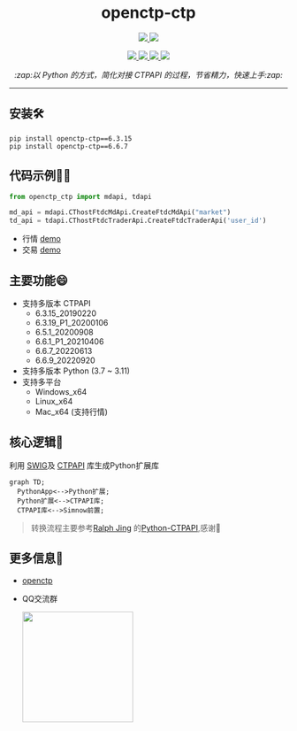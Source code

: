 <h1 align="center">openctp-ctp</h1>

<p align="center">     
    <a href="http://www.sfit.com.cn/5_2_DocumentDown_6.htm" target="_blank">
        <img src="https://badgen.net/badge/ctpapi/6.3.15|6.3.19|6.5.1|6.6.1|6.6.7|6.6.9/cyan" />
    </a>       
    <a href="#">         
        <img src="https://badgen.net/badge/platform/windows_x64|linux_x64|mac_x64/cyan" />  
    </a>        
</p>

<p align="center">  
    <a href="https://pypi.org/project/openctp-ctp" target="_blank">                                    
        <img src="https://badgen.net/badge/pypi/openctp-ctp/blue" />               
    </a> 
    <a href="#">     
        <img src="https://badgen.net/badge/python/3.7|3.8|3.9|3.10|3.11/blue" />          
    </a> 
    <a href="https://github.com/Jedore/openctp-ctp-python/actions" target="_blank">                                                      
        <img src="https://badgen.net/badge/CI-Test/passing/green?icon=github" />                         
    </a> 
    <a href="https://github.com/Jedore/openctp-ctp-python/blob/main/LICENSE" target="_blank">                                                               
        <img src="https://badgen.net/badge/license/MIT/green" />                              
    </a> 
</p>

<p align="center">          
    <em>:zap:以 Python 的方式，简化对接 CTPAPI 的过程，节省精力，快速上手:zap:</em>  
</p>

-----

## 安装:hammer_and_wrench:

```shell
pip install openctp-ctp==6.3.15
pip install openctp-ctp==6.6.7
```

## 代码示例:man_technologist:

```python
from openctp_ctp import mdapi, tdapi

md_api = mdapi.CThostFtdcMdApi.CreateFtdcMdApi("market")
td_api = tdapi.CThostFtdcTraderApi.CreateFtdcTraderApi('user_id')
```

- 行情 [demo](demo/mdapi.py)
- 交易 [demo](demo/tdapi.py)

## 主要功能:smile:

- 支持多版本 CTPAPI
    - 6.3.15_20190220
    - 6.3.19_P1_20200106
    - 6.5.1_20200908
    - 6.6.1_P1_20210406
    - 6.6.7_20220613
    - 6.6.9_20220920
- 支持多版本 Python (3.7 ~ 3.11)
- 支持多平台
    - Windows_x64
    - Linux_x64
    - Mac_x64 (支持行情)

## 核心逻辑:art:

利用 [SWIG](https://www.swig.org/)及 [CTPAPI](http://www.sfit.com.cn/5_2_DocumentDown_6.htm) 库生成Python扩展库

```mermaid 
graph TD;     
  PythonApp<-->Python扩展;     
  Python扩展<-->CTPAPI库;     
  CTPAPI库<-->Simnow前置;     
```

> 转换流程主要参考[Ralph Jing](https://github.com/nicai0609)
> 的[Python-CTPAPI](https://github.com/nicai0609/Python-CTPAPI),感谢:pray:

## 更多信息:page_facing_up:

- [openctp](https://github.com/openctp/openctp)
- QQ交流群

    <img src="https://user-images.githubusercontent.com/17944025/231727684-fb62f5f9-71d8-448f-9e35-255639756bb2.png" width="200px">

